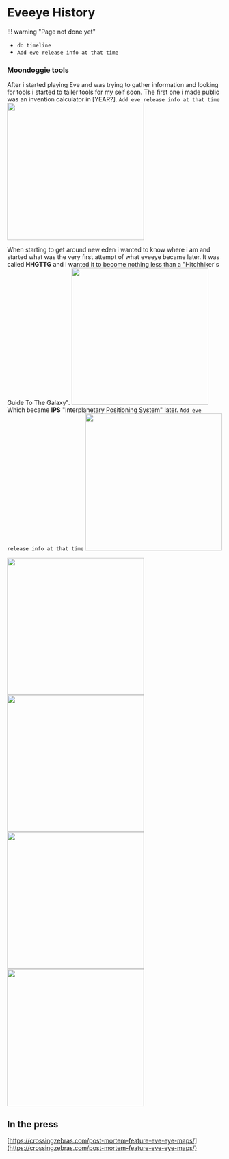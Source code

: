 # Eveeye History

!!! warning "Page not done yet"
    

 - `do timeline`
 - `Add eve release info at that time`

### Moondoggie tools
After i started playing Eve and was trying to gather information and looking for tools i started to tailer tools for my self soon. The first one i made public was an invention calculator in [YEAR?]. `Add eve release info at that time`
<img src="https://raw.githubusercontent.com/Risingson/eedocs/master/docs/images/history/0_Mezz_InventionCalc.jpg" width="320"/>

When starting to get around new eden i wanted to know where i am and started what was the very first attempt of what eveeye became later. It was called **HHGTTG** and i wanted it to become nothing less than a "Hitchhiker's Guide To The Galaxy".
<img src="https://raw.githubusercontent.com/Risingson/eedocs/master/docs/images/history/1_HHGTTG.jpg" width="320"/>
Which became **IPS** "Interplanetary Positioning System" later. `Add eve release info at that time`
<img src="https://raw.githubusercontent.com/Risingson/eedocs/master/docs/images/history/1_IPS.png" width="320"/>


<img src="https://raw.githubusercontent.com/Risingson/eedocs/master/docs/images/history/2_EE_01.jpg" width="320"/>
<img src="https://raw.githubusercontent.com/Risingson/eedocs/master/docs/images/history/2_EE_02.jpg" width="320"/>
<img src="https://raw.githubusercontent.com/Risingson/eedocs/master/docs/images/history/2_EE-04.jpg" width="320"/>
<img src="https://raw.githubusercontent.com/Risingson/eedocs/master/docs/images/history/2_EE_05.jpg" width="320"/>

## In the press
[https://crossingzebras.com/post-mortem-feature-eve-eye-maps/](https://crossingzebras.com/post-mortem-feature-eve-eye-maps/)


<!--stackedit_data:
eyJoaXN0b3J5IjpbLTE0ODM3MDc2ODgsLTIwMTE4Mzk5NDUsMT
A2MDQwMzMzMCwtMjA2NjA3NjA4OCw3MTAxODY4NzNdfQ==
-->